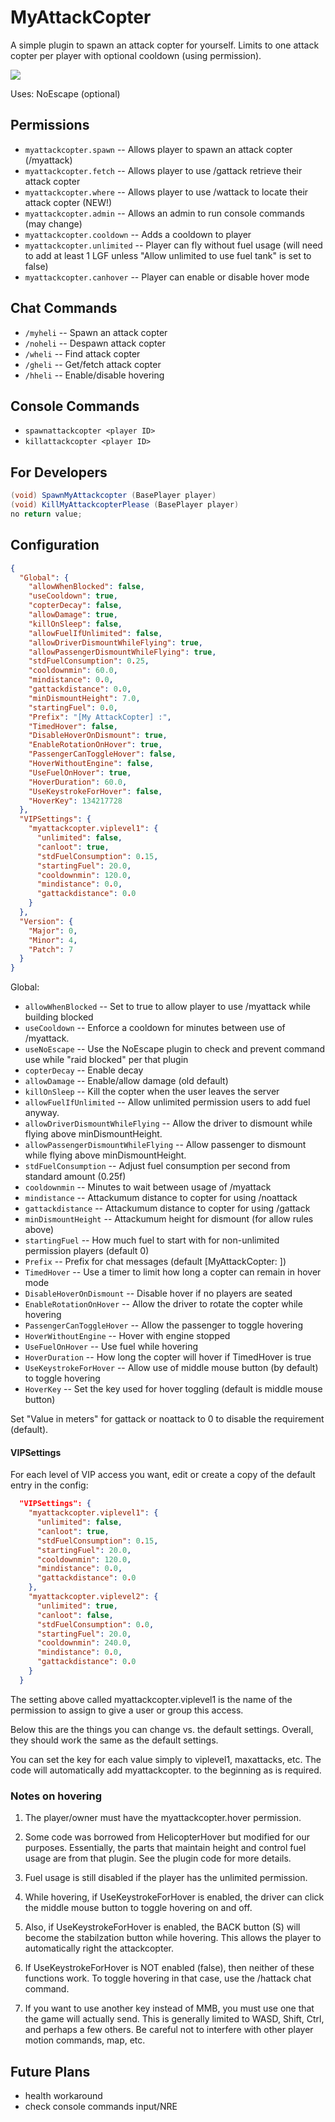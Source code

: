 # MyAttackCopter
A simple plugin to spawn an attack copter for yourself. Limits to one attack copter per player with optional cooldown (using permission).

![](https://www.remod.org/sites/default/files/inline-images/mincopter.jpg)

Uses: NoEscape (optional)

## Permissions

- `myattackcopter.spawn` -- Allows player to spawn an attack copter (/myattack)
- `myattackcopter.fetch`    -- Allows player to use /gattack retrieve their attack copter
- `myattackcopter.where`    -- Allows player to use /wattack to locate their attack copter (NEW!)
- `myattackcopter.admin`  -- Allows an admin to run console commands (may change)
- `myattackcopter.cooldown` -- Adds a cooldown to player
- `myattackcopter.unlimited` -- Player can fly without fuel usage (will need to add at least 1 LGF unless "Allow unlimited to use fuel tank" is set to false)
- `myattackcopter.canhover` -- Player can enable or disable hover mode

## Chat Commands

- `/myheli` -- Spawn an attack copter
- `/noheli` -- Despawn attack copter
- `/wheli`  -- Find attack copter
- `/gheli`  -- Get/fetch attack copter
- `/hheli`  -- Enable/disable hovering

## Console Commands

- `spawnattackcopter <player ID>`
- `killattackcopter <player ID>`

## For Developers

```csharp
(void) SpawnMyAttackcopter (BasePlayer player)
(void) KillMyAttackcopterPlease (BasePlayer player)
no return value;
```

## Configuration

```json
{
  "Global": {
    "allowWhenBlocked": false,
    "useCooldown": true,
    "copterDecay": false,
    "allowDamage": true,
    "killOnSleep": false,
    "allowFuelIfUnlimited": false,
    "allowDriverDismountWhileFlying": true,
    "allowPassengerDismountWhileFlying": true,
    "stdFuelConsumption": 0.25,
    "cooldownmin": 60.0,
    "mindistance": 0.0,
    "gattackdistance": 0.0,
    "minDismountHeight": 7.0,
    "startingFuel": 0.0,
    "Prefix": "[My AttackCopter] :",
    "TimedHover": false,
    "DisableHoverOnDismount": true,
    "EnableRotationOnHover": true,
    "PassengerCanToggleHover": false,
    "HoverWithoutEngine": false,
    "UseFuelOnHover": true,
    "HoverDuration": 60.0,
    "UseKeystrokeForHover": false,
    "HoverKey": 134217728
  },
  "VIPSettings": {
    "myattackcopter.viplevel1": {
      "unlimited": false,
      "canloot": true,
      "stdFuelConsumption": 0.15,
      "startingFuel": 20.0,
      "cooldownmin": 120.0,
      "mindistance": 0.0,
      "gattackdistance": 0.0
    }
  },
  "Version": {
    "Major": 0,
    "Minor": 4,
    "Patch": 7
  }
}
```

Global:

- `allowWhenBlocked` -- Set to true to allow player to use /myattack while building blocked
- `useCooldown` -- Enforce a cooldown for minutes between use of /myattack.
- `useNoEscape` -- Use the NoEscape plugin to check and prevent command use while "raid blocked" per that plugin
- `copterDecay` -- Enable decay
- `allowDamage` -- Enable/allow damage (old default)
- `killOnSleep` -- Kill the copter when the user leaves the server
- `allowFuelIfUnlimited` -- Allow unlimited permission users to add fuel anyway.
- `allowDriverDismountWhileFlying` -- Allow the driver to dismount while flying above minDismountHeight.
- `allowPassengerDismountWhileFlying` --  Allow passenger to dismount while flying above minDismountHeight.
- `stdFuelConsumption` -- Adjust fuel consumption per second from standard amount (0.25f)
- `cooldownmin` -- Minutes to wait between usage of /myattack
- `mindistance` -- Attackumum distance to copter for using /noattack
- `gattackdistance` -- Attackumum distance to copter for using /gattack
- `minDismountHeight` -- Attackumum height for dismount (for allow rules above)
- `startingFuel` -- How much fuel to start with for non-unlimited permission players (default 0)
- `Prefix` -- Prefix for chat messages (default [MyAttackCopter: ])
- `TimedHover` -- Use a timer to limit how long a copter can remain in hover mode
- `DisableHoverOnDismount` -- Disable hover if no players are seated
- `EnableRotationOnHover` -- Allow the driver to rotate the copter while hovering
- `PassengerCanToggleHover` -- Allow the passenger to toggle hovering
- `HoverWithoutEngine` -- Hover with engine stopped
- `UseFuelOnHover` -- Use fuel while hovering
- `HoverDuration` -- How long the copter will hover if TimedHover is true
- `UseKeystrokeForHover` -- Allow use of middle mouse button (by default) to toggle hovering
- `HoverKey` -- Set the key used for hover toggling (default is middle mouse button)

Set "Value in meters" for gattack or noattack to 0 to disable the requirement (default).

#### VIPSettings

For each level of VIP access you want, edit or create a copy of the default entry in the config:

```json
  "VIPSettings": {
    "myattackcopter.viplevel1": {
      "unlimited": false,
      "canloot": true,
      "stdFuelConsumption": 0.15,
      "startingFuel": 20.0,
      "cooldownmin": 120.0,
      "mindistance": 0.0,
      "gattackdistance": 0.0
    },
    "myattackcopter.viplevel2": {
      "unlimited": true,
      "canloot": false,
      "stdFuelConsumption": 0.0,
      "startingFuel": 20.0,
      "cooldownmin": 240.0,
      "mindistance": 0.0,
      "gattackdistance": 0.0
    }
  }
```

The setting above called myattackcopter.viplevel1 is the name of the permission to assign to give a user or group this access.

Below this are the things you can change vs. the default settings.  Overall, they should work the same as the default settings.

You can set the key for each value simply to viplevel1, maxattacks, etc.  The code will automatically add myattackcopter. to the beginning as is required.

### Notes on hovering

1. The player/owner must have the myattackcopter.hover permission.

2. Some code was borrowed from HelicopterHover but modified for our purposes.  Essentially, the parts that maintain height and control fuel usage are from that plugin.  See the plugin code for more details.

3. Fuel usage is still disabled if the player has the unlimited permission.

4. While hovering, if UseKeystrokeForHover is enabled, the driver can click the middle mouse button to toggle hovering on and off.

5. Also, if UseKeystrokeForHover is enabled, the BACK button (S) will become the stabilzation button while hovering.  This allows the player to automatically right the attackcopter.

6. If UseKeystrokeForHover is NOT enabled (false), then neither of these functions work.  To toggle hovering in that case, use the /hattack chat command.

7. If you want to use another key instead of MMB, you must use one that the game will actually send.  This is generally limited to WASD, Shift, Ctrl, and perhaps a few others.  Be careful not to interfere with other player motion commands, map, etc.

## Future Plans

* health workaround
* check console commands input/NRE
